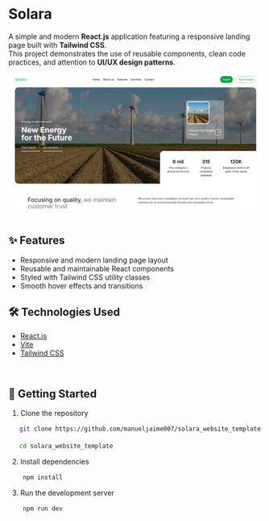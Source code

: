 # Solara

A simple and modern **React.js** application featuring a responsive landing page built with **Tailwind CSS**.  
This project demonstrates the use of reusable components, clean code practices, and attention to **UI/UX design patterns**.

<!-- ## 📸 Screenshot -->

![Landing Page](./docs/img/screenshot.png)

## ✨ Features

- Responsive and modern landing page layout
- Reusable and maintainable React components
- Styled with Tailwind CSS utility classes
- Smooth hover effects and transitions

## 🛠️ Technologies Used

- [React.js](https://reactjs.org/)
- [Vite](https://vitejs.dev/)
- [Tailwind CSS](https://tailwindcss.com/)

<!-- ## 📂 Project Structure -->

<br>

## 🚀 Getting Started

1. Clone the repository

```bash
   git clone https://github.com/manueljaime007/solara_website_template

   cd solara_website_template
```

2. Install dependencies
```bash
    npm install
```

3. Run the development server
```bash
    npm run dev
```
